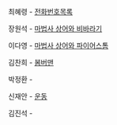 최혜령 - [전화번호목록](https://school.programmers.co.kr/learn/courses/30/lessons/42577)

장원석 - [마법사 상어와 비바라기](https://www.acmicpc.net/problem/21610)

이다영 - [마법사 상어와 파이어스톰](https://www.acmicpc.net/problem/20058)

김찬희 - [봄버맨](https://www.acmicpc.net/problem/16918)

박정환 - 

신재안 - [운동](https://www.acmicpc.net/problem/1173)

김진석 - 
